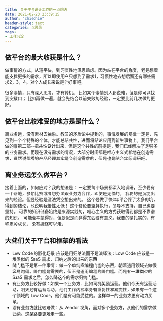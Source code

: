 ```yaml
---
title: 关于平台设计工作的一点想法
date: 2021-02-23 23:39:15
author: "chiechie"
header-style: text
categories: 沉思录
tags:
- 工作沉淀
---
```



## 做平台的最大收获是什么？

做事情的方式，从短平快，到习惯性地深思熟虑。因为站在平台的角度，老是想着能支撑更多的需求，所以即使用户只想到了需求1，习惯性地去想后面还有哪些需求2，3，4。对个人成长来说是个好事吧。

很多事情，只有深入思考，才有转机。
比如某个事情别人都说难，但是你可以找到突破口；
比如再做一遍，就会先结合以前失败的经验，一定要比前几次做的更好。

## 做平台比较难受的地方是是什么？
离业务远，没有素材去抽象。教员的矛盾论中提到的，事情发展的规律一定是，先见到一个个特殊的个体，才能总结共性，进而将结论应用到新生事物上。我们平台做的事第二部--把共性设计出来，但是这个共性的前提是，我们已经解决了足够多的业务需求。而现在没有需求的情况，大部分时间都是唯心主义式样地在创造需求，虽然说优秀的产品经理其实是会创造需求的，但是也是结合实际调研吧。

## 离业务远怎么做平台？
接着上面的，如何应对？我的想法是：
一定要每个场景都深入地调研，至少要有一个落地，参加比赛或者想办法跟业务方合作，即使是无偿的。 我要的是沉淀出来的经验。但是经验是没法凭空想出来的。
这个是做了快3年平台踩了太多的坑，得到的结论，也说明我悟性太低！
这个结论要坚持执行，领导不支持，自己也要坚持。
可靠的知识储备始终是来源实践的，唯心主义的方式获取得到都是不靠谱的知识。
可能侥幸蒙得对，但是似是而非得东西没有意义，我要的是扎实的，有积累的成长。
没有捷径可以走。

## 大佬们关于平台和框架的看法
- Low Code 的孵化场景 应该是用归纳法而不是演绎法：Low Code 应该是一堆类似的 SaaS 需求，归纳之后的出来的东西
- 降门槛不是第一件事情：做一个单纯降编程门槛的东西，朝着通用领域去做很容易跑偏。降门槛是需要的，但不是通用编程的降门槛。而是有一堆类似的 SaaS 需求之后，怎么降这个的需求归纳门槛。
- 有业务方比较好做：如果一个业务方，比如司机奖励运营。他们今天有运营活动，明天还有运营活动。他们工作内容本身有重复性和易变性，如果有一个这个领域的 Low Code，他们是有可能受益的。这样单一的业务方更有动力买单。
- 没有业务方就比较难做：从 Vendor 视角，面对多个业务方，从他们的需求做归纳。这条路要更难走一些。
